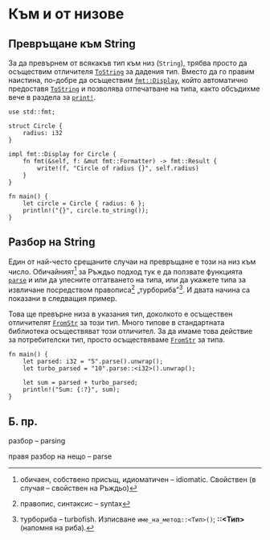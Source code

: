 # Към и от низове

## Превръщане към String

За да превърнем от всякакъв тип към низ (`String`), трябва просто да осъществим
отличителя [`ToString`] за дадения тип. Вместо да го правим наистина, по-добре
да осъществим [`fmt::Display`][Display], който автоматично предоставя
[`ToString`] и позволява отпечатване на типа, както обсъдихме вече в раздела за
[`print!`][print].

```rust,editable
use std::fmt;

struct Circle {
    radius: i32
}

impl fmt::Display for Circle {
    fn fmt(&self, f: &mut fmt::Formatter) -> fmt::Result {
        write!(f, "Circle of radius {}", self.radius)
    }
}

fn main() {
    let circle = Circle { radius: 6 };
    println!("{}", circle.to_string());
}
```

## Разбор на String

Един от най-често срещаните случаи на превръщане е този на низ към число.
Обичайният[^idiomatic] за Ръждьо подход тук е да ползвате функцията [`parse`] и
или да улесните отгатването на типа, или да укажете типа за извличане
посредством правописа[^syntax] „турбориба”[^turbofish]. И двата начина са
показани в следващия пример.

Това ще превърне низа в указания тип, доколкото е осъществен отличителят
[`FromStr`] за този тип. Много типове в стандартната библиотека осъществяват
този отличител. За да имаме това действие за потребителски тип, просто
осъществяваме [`FromStr`] за типа.

```rust,editable
fn main() {
    let parsed: i32 = "5".parse().unwrap();
    let turbo_parsed = "10".parse::<i32>().unwrap();

    let sum = parsed + turbo_parsed;
    println!("Sum: {:?}", sum);
}
```
## Б. пр.

разбор – parsing

правя разбор на нещо – parse

[^idiomatic]: обичаен, собствено присъщ, идиоматичен – idiomatic. Свойствен (в случая – свойствен на
  Ръждьо)  

[^syntax]: правопис, синтаксис – syntax

[^turbofish]: турбориба – turbofish. Изписване `име_на_метод::<Тип>()`; **::<Тип>** (напомня на риба).

[`ToString`]: https://doc.rust-lang.org/std/string/trait.ToString.html
[Display]: https://doc.rust-lang.org/std/fmt/trait.Display.html
[print]: ../hello/print.md
[`parse`]: https://doc.rust-lang.org/std/primitive.str.html#method.parse
[`FromStr`]: https://doc.rust-lang.org/std/str/trait.FromStr.html
